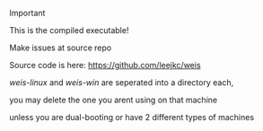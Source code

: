 > [!IMPORTANT]
> This is the compiled executable!
>
> Make issues at source repo
> 
> Source code is here: https://github.com/leejkc/weis
> 

*weis-linux* and *weis-win* are seperated into a directory each, 

you may delete the one you arent using on that machine

unless you are dual-booting or have 2 different types of machines
